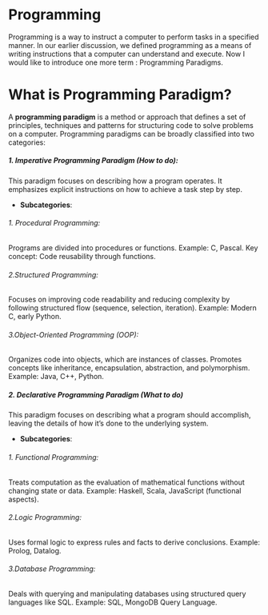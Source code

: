# Programming

Programming is a way to instruct a computer to perform tasks in a specified manner. In our earlier discussion, we defined programming as a means of writing instructions that a computer can understand and execute. Now I would like to introduce one more term : Programming Paradigms.

# What is Programming Paradigm?

A **programming paradigm** is a method or approach that defines a set of principles, techniques and patterns for structuring code to solve problems on a computer. Programming paradigms can be broadly classified into two categories:

##### 1. Imperative Programming Paradigm (How to do): 
This paradigm focuses on describing how a program operates. It emphasizes explicit instructions on how to achieve a task step by step.
- **Subcategories**:
###### 1. Procedural Programming:
Programs are divided into procedures or functions.
Example: C, Pascal.
Key concept: Code reusability through functions.
###### 2.Structured Programming:
Focuses on improving code readability and reducing complexity by following structured flow (sequence, selection, iteration).
Example: Modern C, early Python.
###### 3.Object-Oriented Programming (OOP):
Organizes code into objects, which are instances of classes.
Promotes concepts like inheritance, encapsulation, abstraction, and polymorphism.
Example: Java, C++, Python.

#####  2. Declarative Programming Paradigm (What to do)
This paradigm focuses on describing what a program should accomplish, leaving the details of how it’s done to the underlying system.
- **Subcategories**:
###### 1. Functional Programming:
Treats computation as the evaluation of mathematical functions without changing state or data.
Example: Haskell, Scala, JavaScript (functional aspects).
###### 2.Logic Programming:
Uses formal logic to express rules and facts to derive conclusions.
Example: Prolog, Datalog.
###### 3.Database Programming:
Deals with querying and manipulating databases using structured query languages like SQL.
Example: SQL, MongoDB Query Language.